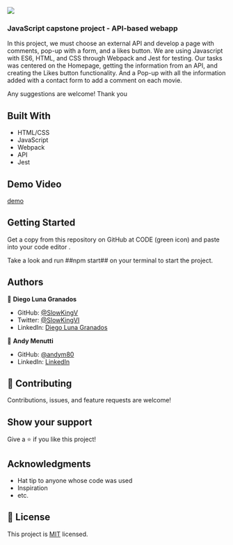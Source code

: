 ![](https://img.shields.io/badge/Microverse-blueviolet)

### JavaScript capstone project - API-based webapp
In this project, we must choose an external API and develop a page with comments, pop-up with a form, and a likes button.
We are using Javascript with ES6, HTML, and CSS through Webpack and Jest for testing.
Our tasks was centered on the Homepage, getting the information from an API, and creating the Likes button functionality.
And a Pop-up with all the information added with a contact form to add a comment on each movie.

Any suggestions are welcome! Thank you


## Built With

- HTML/CSS
- JavaScript
- Webpack
- API
- Jest

## Demo Video

[demo](https://loom.com/share/f03dfefcd2014a2287fd44a9b499d190)

## Getting Started

Get a copy from this repository on GitHub at CODE (green icon) and paste into your code editor .

Take a look and run ##npm start## on your terminal to start the project.


## Authors

👤 **Diego Luna Granados**

- GitHub: [@SlowKingV](https://github.com/SlowKingV)
- Twitter: [@SlowKingVI](https://twitter.com/SlowKingVI)
- LinkedIn: [Diego Luna Granados](https://www.linkedin.com/in/diego-luna-granados/)


👤 **Andy Menutti**

- GitHub: [@andym80](https://github.com/andym80)
- LinkedIn: [LinkedIn](http://lnnk.in/ekew)

## 🤝 Contributing

Contributions, issues, and feature requests are welcome!

## Show your support

Give a ⭐️ if you like this project!

## Acknowledgments

- Hat tip to anyone whose code was used
- Inspiration
- etc.

## 📝 License

This project is [MIT](LICENSE.md) licensed.
